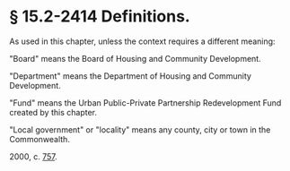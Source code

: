 # § 15.2-2414 Definitions.

<p>As used in this chapter, unless the context requires a different meaning:</p><p>"Board" means the Board of Housing and Community Development.</p><p>"Department" means the Department of Housing and Community Development.</p><p>"Fund" means the Urban Public-Private Partnership Redevelopment Fund created by this chapter.</p><p>"Local government" or "locality" means any county, city or town in the Commonwealth.</p><p>2000, c. <a href='http://lis.virginia.gov/cgi-bin/legp604.exe?001+ful+CHAP0757'>757</a>.</p>